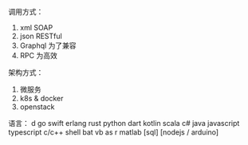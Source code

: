 
调用方式：
1. xml  SOAP
2. json  RESTful
3. Graphql 为了兼容
4. RPC  为高效

架构方式：
1. 微服务
2. k8s & docker
3. openstack

语言：
d go swift erlang rust 
python dart kotlin scala
c# java javascript typescript
c/c++ shell bat vb as
r matlab [sql] [nodejs / arduino]
